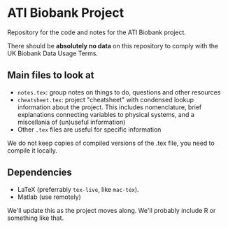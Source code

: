 # ATI Biobank Project


Repository for the code and notes for the ATI Biobank project.

There should be **absolutely no data** on this repository to comply with the UK Biobank Data Usage Terms.

## Main files to look at

* ```notes.tex```: group notes on things to do, questions and other resources
* ```cheatsheet.tex```: project "cheatsheet" with condensed lookup information about the project. This includes nomenclature, brief explanations connecting variables to physical systems, and a miscellania of (un)useful information)
* Other ```.tex``` files are useful for specific information


We do not keep copies of compiled versions of the .tex file, you need to compile it locally.



## Dependencies


* LaTeX (preferrably ```tex-live```, like ```mac-tex```).
* Matlab (use remotely)


We'll update this as the project moves along. We'll probably include R or something like that.
